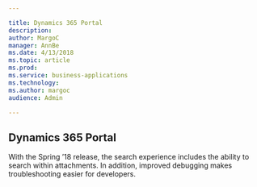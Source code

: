 ```yaml
---

title: Dynamics 365 Portal
description: 
author: MargoC
manager: AnnBe
ms.date: 4/13/2018
ms.topic: article
ms.prod: 
ms.service: business-applications
ms.technology: 
ms.author: margoc
audience: Admin

---
```

Dynamics 365 Portal
-------------------



With the Spring ’18 release, the search experience includes the ability to
search within attachments. In addition, improved debugging makes troubleshooting
easier for developers.
